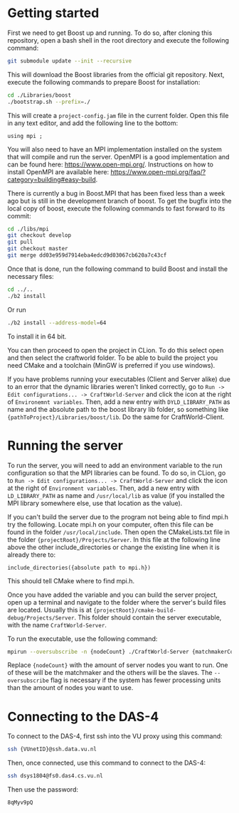 # Getting started

First we need to get Boost up and running. To do so, after cloning this repository, open a bash shell in the root directory and execute the following command:

```bash
git submodule update --init --recursive
```

This will download the Boost libraries from the official git repository. Next, execute the following commands to prepare Boost for installation:

```bash
cd ./Libraries/boost
./bootstrap.sh --prefix=./
```

This will create a `project-config.jam` file in the current folder. Open this file in any text editor, and add the following line to the bottom:

```
using mpi ;
```

You will also need to have an MPI implementation installed on the system that will compile and run the server. OpenMPI is a good implementation and can be found here: <https://www.open-mpi.org/>. Instructions on how to install OpenMPI are available here: <https://www.open-mpi.org/faq/?category=building#easy-build>.

There is currently a bug in Boost.MPI that has been fixed less than a week ago but is still in the development branch of boost.
To get the bugfix into the local copy of boost, execute the following commands to fast forward to its commit:

```bash
cd ./libs/mpi
git checkout develop
git pull
git checkout master
git merge dd03e959d7914eba4edcd9d03067cb620a7c43cf
```

Once that is done, run the following command to build Boost and install the necessary files:

```bash
cd ../..
./b2 install
```
Or run 
```bash
./b2 install --address-model=64
```
To install it in 64 bit.

You can then proceed to open the project in CLion. To do this select open and then select the craftworld folder. To be able to build the project you need CMake and a toolchain (MinGW is preferred if you use windows).

If you have problems running your executables (Client and Server alike) due to an error that the dynamic libraries weren't linked correctly, go to `Run -> Edit configurations... -> CraftWorld-Server` and click the icon at the right of `Environemnt variables`.
Then, add a new entry with `DYLD_LIBRARY_PATH` as name and the absolute path to the boost library lib folder, so something like `{pathToProject}/Libraries/boost/lib`. Do the same for CraftWorld-Client.

# Running the server

To run the server, you will need to add an environment variable to the run configuration so that the MPI libraries can be found. To do so, in CLion, go to `Run -> Edit configurations... -> CraftWorld-Server` and click the icon at the right of `Environment variables`.
Then, add a new entry with `LD_LIBRARY_PATH` as name and `/usr/local/lib` as value (if you installed the MPI library somewhere else, use that location as the value).

If you can't build the server due to the program not being able to find mpi.h try the following. Locate mpi.h on your computer, often this file can be found in the folder `/usr/local/include`. Then open the CMakeLists.txt file in the folder `{projectRoot}/Projects/Server`. In this file at the following line above the other include_directories or change the existing line when it is already there to:
```
include_directories({absolute path to mpi.h})
```
This should tell CMake where to find mpi.h.

Once you have added the variable and you can build the server project, open up a terminal and navigate to the folder where the server's build files are located.
Usually this is at `{projectRoot}/cmake-build-debug/Projects/Server`. This folder should contain the server executable, with the name `CraftWorld-Server`.

To run the executable, use the following command:

```bash
mpirun --oversubscribe -n {nodeCount} ./CraftWorld-Server {matchmakerCount} {matchmakerBasePort} {xChunks} {yChunks} {zChunks} {xBlocks} {yBlocks} {zBlocks}
```

Replace `{nodeCount}` with the amount of server nodes you want to run. One of these will be the matchmaker and the others will be the slaves.
The `--oversubscribe` flag is necessary if the system has fewer processing units than the amount of nodes you want to use.

# Connecting to the DAS-4

To connect to the DAS-4, first ssh into the VU proxy using this command:

```bash
ssh {VUnetID}@ssh.data.vu.nl
```

Then, once connected, use this command to connect to the DAS-4:

```bash
ssh dsys1804@fs0.das4.cs.vu.nl
```

Then use the password:

```
8qMyv9pQ
```
